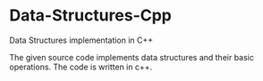 # Data-Structures-Cpp
Data Structures implementation in C++

The given source code implements data structures and their basic operations. 
The code is written in c++.
